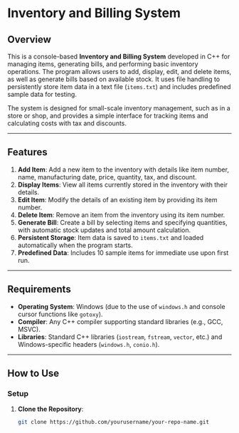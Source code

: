# Inventory and Billing System

## Overview
This is a console-based **Inventory and Billing System** developed in C++ for managing items, generating bills, and performing basic inventory operations. The program allows users to add, display, edit, and delete items, as well as generate bills based on available stock. It uses file handling to persistently store item data in a text file (`items.txt`) and includes predefined sample data for testing.

The system is designed for small-scale inventory management, such as in a store or shop, and provides a simple interface for tracking items and calculating costs with tax and discounts.

---

## Features
1. **Add Item**: Add a new item to the inventory with details like item number, name, manufacturing date, price, quantity, tax, and discount.
2. **Display Items**: View all items currently stored in the inventory with their details.
3. **Edit Item**: Modify the details of an existing item by providing its item number.
4. **Delete Item**: Remove an item from the inventory using its item number.
5. **Generate Bill**: Create a bill by selecting items and specifying quantities, with automatic stock updates and total amount calculation.
6. **Persistent Storage**: Item data is saved to `items.txt` and loaded automatically when the program starts.
7. **Predefined Data**: Includes 10 sample items for immediate use upon first run.

---

## Requirements
- **Operating System**: Windows (due to the use of `windows.h` and console cursor functions like `gotoxy`).
- **Compiler**: Any C++ compiler supporting standard libraries (e.g., GCC, MSVC).
- **Libraries**: Standard C++ libraries (`iostream`, `fstream`, `vector`, etc.) and Windows-specific headers (`windows.h`, `conio.h`).

---

## How to Use
### Setup
1. **Clone the Repository**:
   ```bash
   git clone https://github.com/yourusername/your-repo-name.git
